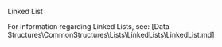 Linked List

For information regarding Linked Lists, see:
[Data Structures\CommonStructures\Lists\LinkedLists\LinkedList.md]
